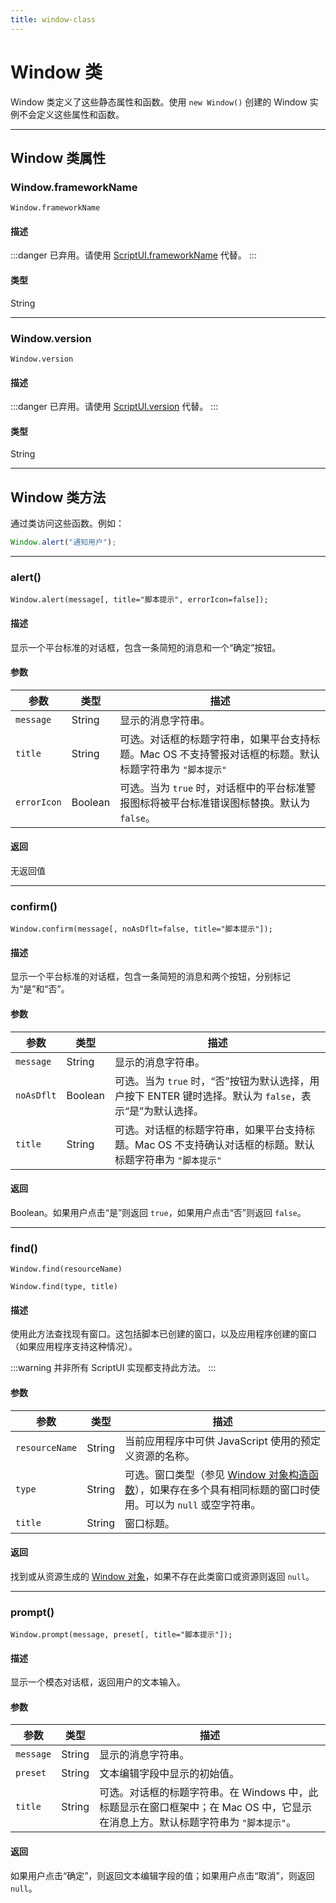 ```yaml
---
title: window-class
---
```

# Window 类

Window 类定义了这些静态属性和函数。使用 `new Window()` 创建的 Window 实例不会定义这些属性和函数。

---

## Window 类属性

### Window.frameworkName

`Window.frameworkName`

#### 描述

:::danger
已弃用。请使用 [ScriptUI.frameworkName](../scriptui-class#scriptuiframeworkname) 代替。
:::

#### 类型

String

---

### Window.version

`Window.version`

#### 描述

:::danger
已弃用。请使用 [ScriptUI.version](../scriptui-class#scriptuiversion) 代替。
:::

#### 类型

String

---

## Window 类方法

通过类访问这些函数。例如：

```javascript
Window.alert("通知用户");
```

---

### alert()

`Window.alert(message[, title="脚本提示", errorIcon=false]);`

#### 描述

显示一个平台标准的对话框，包含一条简短的消息和一个“确定”按钮。

#### 参数

|  参数  |  类型   |                                                                                        描述                                                                                        |
| ----------- | ------- | ----------------------------------------------------------------------------------------------------------------------------------------------------------------------------------------- |
| `message`   | String  | 显示的消息字符串。                                                                                                                                                     |
| `title`     | String  | 可选。对话框的标题字符串，如果平台支持标题。Mac OS 不支持警报对话框的标题。默认标题字符串为 `"脚本提示"` |
| `errorIcon` | Boolean | 可选。当为 `true` 时，对话框中的平台标准警报图标将被平台标准错误图标替换。默认为 `false`。                                                |

#### 返回

无返回值

---

### confirm()

`Window.confirm(message[, noAsDflt=false, title="脚本提示"]);`

#### 描述

显示一个平台标准的对话框，包含一条简短的消息和两个按钮，分别标记为“是”和“否”。

#### 参数

| 参数  |  类型   |                                                                                           描述                                                                                            |
| ---------- | ------- | ------------------------------------------------------------------------------------------------------------------------------------------------------------------------------------------------ |
| `message`  | String  | 显示的消息字符串。                                                                                                                                                            |
| `noAsDflt` | Boolean | 可选。当为 `true` 时，“否”按钮为默认选择，用户按下 ENTER 键时选择。默认为 `false`，表示“是”为默认选择。                                      |
| `title`    | String  | 可选。对话框的标题字符串，如果平台支持标题。Mac OS 不支持确认对话框的标题。默认标题字符串为 `"脚本提示"` |

#### 返回

Boolean。如果用户点击“是”则返回 `true`，如果用户点击“否”则返回 `false`。

---

### find()

`Window.find(resourceName)`

`Window.find(type, title)`

#### 描述

使用此方法查找现有窗口。这包括脚本已创建的窗口，以及应用程序创建的窗口（如果应用程序支持这种情况）。

:::warning
并非所有 ScriptUI 实现都支持此方法。
:::

#### 参数

|   参数    |  类型  |                                                                                              描述                                                                                              |
| -------------- | ------ | ----------------------------------------------------------------------------------------------------------------------------------------------------------------------------------------------------- |
| `resourceName` | String | 当前应用程序中可供 JavaScript 使用的预定义资源的名称。                                                                                                                 |
| `type`         | String | 可选。窗口类型（参见 [Window 对象构造函数](../window-object#window-object-constructor)），如果存在多个具有相同标题的窗口时使用。可以为 `null` 或空字符串。 |
| `title`        | String | 窗口标题。                                                                                                                                                                                     |

#### 返回

找到或从资源生成的 [Window 对象](.././window-object)，如果不存在此类窗口或资源则返回 `null`。

---

### prompt()

`Window.prompt(message, preset[, title="脚本提示"]);`

#### 描述

显示一个模态对话框，返回用户的文本输入。

#### 参数

| 参数 |  类型  |                                                                                           描述                                                                                           |
| --------- | ------ | ----------------------------------------------------------------------------------------------------------------------------------------------------------------------------------------------- |
| `message` | String | 显示的消息字符串。                                                                                                                                                           |
| `preset`  | String | 文本编辑字段中显示的初始值。                                                                                                                                       |
| `title`   | String | 可选。对话框的标题字符串。在 Windows 中，此标题显示在窗口框架中；在 Mac OS 中，它显示在消息上方。默认标题字符串为 `"脚本提示"`。 |

#### 返回

如果用户点击“确定”，则返回文本编辑字段的值；如果用户点击“取消”，则返回 `null`。